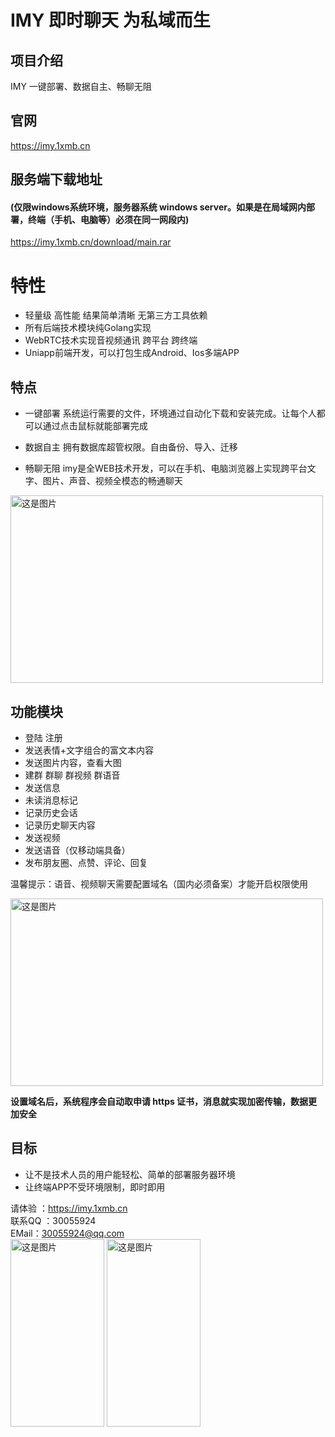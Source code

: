 # IMY 即时聊天 为私域而生

## 项目介绍
IMY 一键部署、数据自主、畅聊无阻

## 官网
https://imy.1xmb.cn

## 服务端下载地址
#### (仅限windows系统环境，服务器系统 windows server。如果是在局域网内部署，终端（手机、电脑等）必须在同一网段内)
https://imy.1xmb.cn/download/main.rar  



# 特性
* 轻量级 高性能 结果简单清晰 无第三方工具依赖
* 所有后端技术模块纯Golang实现  
* WebRTC技术实现音视频通讯 跨平台 跨终端
* Uniapp前端开发，可以打包生成Android、Ios多端APP

## 特点
* 一键部署
系统运行需要的文件，环境通过自动化下载和安装完成。让每个人都可以通过点击鼠标就能部署完成



* 数据自主
拥有数据库超管权限。自由备份、导入、迁移

* 畅聊无阻
imy是全WEB技术开发，可以在手机、电脑浏览器上实现跨平台文字、图片、声音、视频全模态的畅通聊天

<img alt="这是图片" height="300" src="https://imy.1xmb.cn/images/imy/2.png" title="my" width="500"/>

## 功能模块
* 登陆 注册
* 发送表情+文字组合的富文本内容
* 发送图片内容，查看大图
* 建群 群聊 群视频 群语音
* 发送信息
* 未读消息标记
* 记录历史会话
* 记录历史聊天内容
* 发送视频
* 发送语音（仅移动端具备）
* 发布朋友圈、点赞、评论、回复

温馨提示：语音、视频聊天需要配置域名（国内必须备案）才能开启权限使用

<img alt="这是图片" height="300" src="https://imy.1xmb.cn/images/imy/5.png" title="my" width="500"/>

**设置域名后，系统程序会自动取申请 https 证书，消息就实现加密传输，数据更加安全**

## 目标
* 让不是技术人员的用户能轻松、简单的部署服务器环境
* 让终端APP不受环境限制，即时即用

请体验 ：https://imy.1xmb.cn  
联系QQ ：30055924  
EMail：30055924@qq.com  
<img alt="这是图片" height="300" src="https://imy.1xmb.cn/images/imy/my.png" title="my" width="150"/>
<img alt="这是图片" height="300" src="https://imy.1xmb.cn/images/imy/login.png" title="my" width="150"/>
